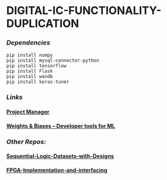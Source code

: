 # DIGITAL-IC-FUNCTIONALITY-DUPLICATION
### _Dependencies_ 
```
pip install numpy
pip install mysql-connector-python
pip install tensorflow
pip install Flask
pip install wandb
pip install keras-tuner
```

### _Links_ 

#### [Project Manager](https://github.com/users/Anjanamb/projects/2)
#### [Weights & Biases – Developer tools for ML](https://wandb.ai/ic-functionality-duplication)

 ### _Other Repos:_
 #### [Sequential-Logic-Datasets-with-Designs](https://github.com/sahannt98/Sequential-Logic-Datasets-with-Designs.git)
 #### [FPGA-Implementation-and-interfacing](https://github.com/sahannt98/FPGA-Implementation-and-interfacing.git)
